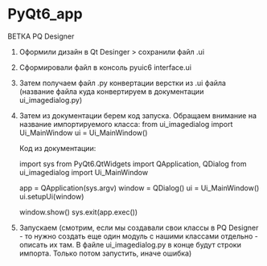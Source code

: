 # PyQt6_app
ВЕТКА PQ Designer
1. Оформили дизайн в Qt Desinger > coхранили файл .ui
2. Сформировали файл в консоль  pyuic6 interface.ui 
3. Затем получаем файл .py конвертации верстки из .ui файла (название файла куда конвертируем в документации ui_imagedialog.py)
4. Затем из документации берем код запуска. Обращаем внимание на название импортируемого класса:
    from ui_imagedialog import Ui_MainWindow
    ui = Ui_MainWindow()

    Код из документации:

    import sys
    from PyQt6.QtWidgets import QApplication, QDialog
    from ui_imagedialog import Ui_MainWindow

    app = QApplication(sys.argv)
    window = QDialog()
    ui = Ui_MainWindow()
    ui.setupUi(window)

    window.show()
    sys.exit(app.exec())
5. Запускаем (смотрим, если мы создавали свои классы в PQ Designer - то нужно создать еще один модуль 
с нашими классами отдельно - описать их там. В файле ui_imagedialog.py в конце будут строки импорта. Только потом запустить, иначе ошибка)
